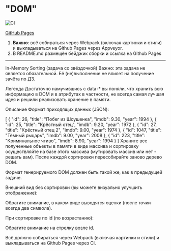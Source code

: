 # "DOM"
![CI](https://github.com/BudTon/js_pro_web_in_memory_sorting/actions/workflows/web.yml/badge.svg)

[GitHub Pages](https://budton.github.io/js_pro_web_in_memory_sorting/)


1. **Важно**: всё собираться через Webpack (включая картинки и стили) и выкладываться на Github Pages через Appveyor.
2. В README.md размещён бейджик сборки и ссылка на Github Pages

---

In-Memory Sorting (задача со звёздочкой)
Важно: эта задача не является обязательной. Её (не)выполнение не влияет на получение зачёта по ДЗ.

Легенда
Достаточно намучившись с data-* вы поняли, что хранить всю информацию в DOM и в атрибутах в частности, не всегда самая лучшая идея и решили реализовать хранение в памяти.

Описание
Формат приходящих данных (JSON):

[
  {
    "id": 26,
    "title": "Побег из Шоушенка",
    "imdb": 9.30,
    "year": 1994
  },
  {
    "id": 25,
    "title": "Крёстный отец",
    "imdb": 9.20,
    "year": 1972
  },
  {
    "id": 27,
    "title": "Крёстный отец 2",
    "imdb": 9.00,
    "year": 1974
  },
  {
    "id": 1047,
    "title": "Тёмный рыцарь",
    "imdb": 9.00,
    "year": 2008
  },
  {
    "id": 223,
    "title": "Криминальное чтиво",
    "imdb": 8.90,
    "year": 1994
  }
]
Храните все полученные объекты в памяти в виде массива и сортировку осуществляйте на базе этого массива (мутировать массив или нет - решать вам). После каждой сортировки пересобирайте заново дерево DOM.

Формат генерируемого DOM должен быть такой же, как в предыдущей задаче.

Внешний вид без сортировки (вы можете визуально улучшить отображение):



Обратите внимание, в каком виде выводятся оценки (после точки всегда два символа).

При сортировке по id (по возрастанию):



Обратите внимание на стрелку возле id.

Всё должно собираться через Webpack (включая картинки и стили) и выкладываться на Github Pages через CI.

